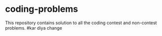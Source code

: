 # coding-problems
This repository contains solution to all the coding contest and non-contest problems.
#kar diya change
